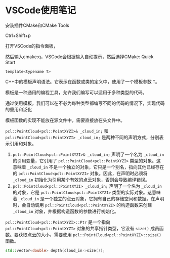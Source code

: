 # VSCode使用笔记

安装插件CMake和CMake Tools

Ctrl+Shift+p

打开VSCode的指令面板，

然后输入cmake:q，VSCode会根据输入自动提示，然后选择CMake: Quick Start





`template<typename T>` 

C++中的模板声明语法。它表示在函数或类的定义中，使用了一个模板参数 `T`。

模板是一种通用的编程工具，允许我们编写可以适用于多种类型的代码。

通过使用模板，我们可以在不必为每种类型都编写不同的代码的情况下，实现代码的重用和泛化

模板函数的实现不能放在源文件中，需要直接放在头文件中。



`pcl::PointCloud<pcl::PointXYZI>& _cloud_in;` 和 `pcl::PointCloud<pcl::PointXYZI> _cloud_in;` 是两种不同的声明方式，分别表示引用和对象。

1. `pcl::PointCloud<pcl::PointXYZI>& _cloud_in;` 声明了一个名为 `_cloud_in` 的引用变量，它引用了 `pcl::PointCloud<pcl::PointXYZI>` 类型的对象。这意味着 `_cloud_in` 不是一个独立的对象，它只是一个别名，指向其他已经存在的 `pcl::PointCloud<pcl::PointXYZI>` 对象。因此，在声明时必须将 `_cloud_in` 初始化为引用某个有效的点云对象，否则会导致编译错误。
2. `pcl::PointCloud<pcl::PointXYZI> _cloud_in;` 声明了一个名为 `_cloud_in` 的对象，它是 `pcl::PointCloud<pcl::PointXYZI>` 类型的实际对象。这意味着 `_cloud_in` 是一个独立的点云对象，它拥有自己的存储空间和数据。在声明时，会自动调用 `pcl::PointCloud<pcl::PointXYZI>` 的构造函数来创建 `_cloud_in` 对象，并根据构造函数的参数进行初始化。



`pcl::PointCloud<pcl::PointXYZI>::Ptr` 是一个指向 `pcl::PointCloud<pcl::PointXYZI>` 对象的共享指针类型，它没有 `size()` 成员函数。要获取点云的大小，需要使用 `pcl::PointCloud<pcl::PointXYZI>::size()` 函数。

```c++
std::vector<double> depth(cloud_in->size());
```



